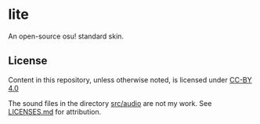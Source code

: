 # lite

An open-source osu! standard skin.

## License

Content in this repository, unless otherwise noted, is licensed under [CC-BY 4.0](https://creativecommons.org/licenses/by/4.0/)

The sound files in the directory [src/audio](./src/audio/) are not my work. See [LICENSES.md](./src/audio/LICENSES.md) for attribution.